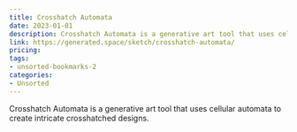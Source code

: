 ```yaml
---
title: Crosshatch Automata
date: 2023-01-01
description: Crosshatch Automata is a generative art tool that uses cellular automata to create intricate crosshatched designs.
link: https://generated.space/sketch/crosshatch-automata/
pricing: 
tags: 
- unsorted-bookmarks-2 
categories: 
- Unsorted 
---
```


Crosshatch Automata is a generative art tool that uses cellular automata to create intricate crosshatched designs.